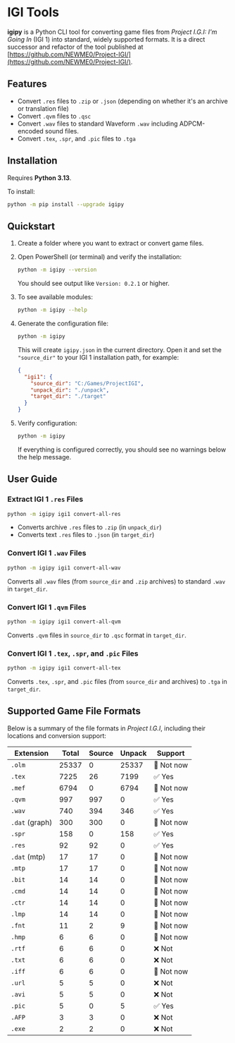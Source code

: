 # IGI Tools

**igipy** is a Python CLI tool for converting game files from *Project I.G.I: I'm Going In* (IGI 1) into standard, widely supported formats. It is a direct successor and refactor of the tool published at [https://github.com/NEWME0/Project-IGI/](https://github.com/NEWME0/Project-IGI/).

## Features

* Convert `.res` files to `.zip` or `.json` (depending on whether it's an archive or translation file)
* Convert `.qvm` files to `.qsc`
* Convert `.wav` files to standard Waveform `.wav` including ADPCM-encoded sound files.
* Convert `.tex`, `.spr`, and `.pic` files to `.tga`

## Installation

Requires **Python 3.13**.

To install:

```bash
python -m pip install --upgrade igipy
```

## Quickstart

1. Create a folder where you want to extract or convert game files.

2. Open PowerShell (or terminal) and verify the installation:

   ```bash
   python -m igipy --version
   ```

   You should see output like `Version: 0.2.1` or higher.

3. To see available modules:

   ```bash
   python -m igipy --help
   ```

4. Generate the configuration file:

   ```bash
   python -m igipy
   ```

   This will create `igipy.json` in the current directory. Open it and set the `"source_dir"` to your IGI 1 installation path, for example:

   ```json
   {
     "igi1": {
       "source_dir": "C:/Games/ProjectIGI",
       "unpack_dir": "./unpack",
       "target_dir": "./target"
     }
   }
   ```

5. Verify configuration:

   ```bash
   python -m igipy
   ```

   If everything is configured correctly, you should see no warnings below the help message.

## User Guide

### Extract IGI 1 `.res` Files

```bash
python -m igipy igi1 convert-all-res
```

* Converts archive `.res` files to `.zip` (in `unpack_dir`)
* Converts text `.res` files to `.json` (in `target_dir`)

### Convert IGI 1 `.wav` Files

```bash
python -m igipy igi1 convert-all-wav
```

Converts all `.wav` files (from `source_dir` and `.zip` archives) to standard `.wav` in `target_dir`.

### Convert IGI 1 `.qvm` Files

```bash
python -m igipy igi1 convert-all-qvm
```

Converts `.qvm` files in `source_dir` to `.qsc` format in `target_dir`.

### Convert IGI 1 `.tex`, `.spr`, and `.pic` Files

```bash
python -m igipy igi1 convert-all-tex
```

Converts `.tex`, `.spr`, and `.pic` files (from `source_dir` and archives) to `.tga` in `target_dir`.

## Supported Game File Formats

Below is a summary of the file formats in *Project I.G.I*, including their locations and conversion support:

| Extension       | Total           | Source          | Unpack          | Support         |
|-----------------|-----------------|-----------------|-----------------|-----------------|
| `.olm`          | 25337           | 0               | 25337           | 📆 Not now      |
| `.tex`          | 7225            | 26              | 7199            | ✅ Yes           |
| `.mef`          | 6794            | 0               | 6794            | 📆 Not now      |
| `.qvm`          | 997             | 997             | 0               | ✅ Yes           |
| `.wav`          | 740             | 394             | 346             | ✅ Yes           |
| `.dat` (graph)  | 300             | 300             | 0               | 📆 Not now      |
| `.spr`          | 158             | 0               | 158             | ✅ Yes           |
| `.res`          | 92              | 92              | 0               | ✅ Yes           |
| `.dat` (mtp)    | 17              | 17              | 0               | 📆 Not now      |
| `.mtp`          | 17              | 17              | 0               | 📆 Not now      |
| `.bit`          | 14              | 14              | 0               | 📆 Not now      |
| `.cmd`          | 14              | 14              | 0               | 📆 Not now      |
| `.ctr`          | 14              | 14              | 0               | 📆 Not now      |
| `.lmp`          | 14              | 14              | 0               | 📆 Not now      |
| `.fnt`          | 11              | 2               | 9               | 📆 Not now      |
| `.hmp`          | 6               | 6               | 0               | 📆 Not now      |
| `.rtf`          | 6               | 6               | 0               | ❌ Not           |
| `.txt`          | 6               | 6               | 0               | ❌ Not           |
| `.iff`          | 6               | 6               | 0               | 📆 Not now      |
| `.url`          | 5               | 5               | 0               | ❌ Not           |
| `.avi`          | 5               | 5               | 0               | ❌ Not           |
| `.pic`          | 5               | 0               | 5               | ✅ Yes           |
| `.AFP`          | 3               | 3               | 0               | ❌ Not           |
| `.exe`          | 2               | 2               | 0               | ❌ Not           |
